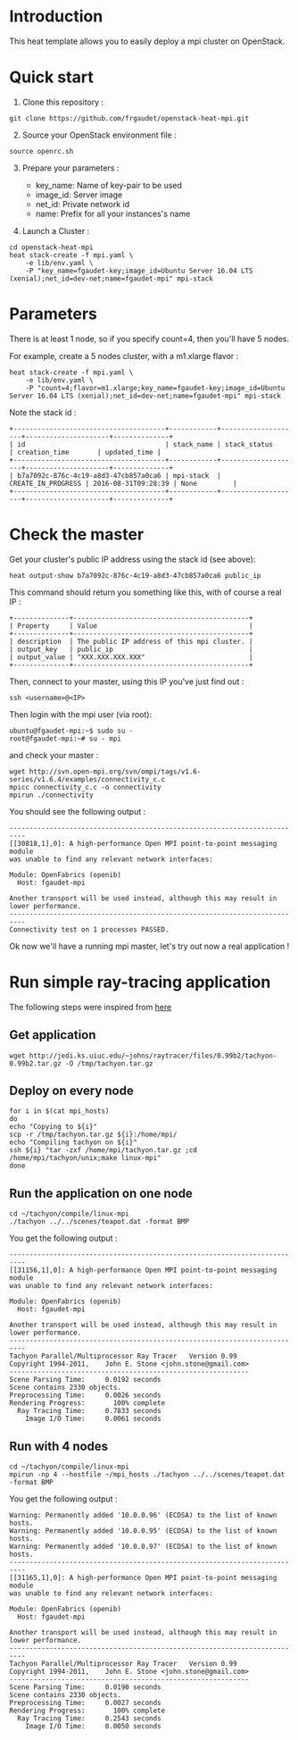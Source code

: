 # Introduction

This heat template allows you to easily deploy a mpi cluster on OpenStack.

# Quick start
1) Clone this repository :

`git clone https://github.com/frgaudet/openstack-heat-mpi.git`

2) Source your OpenStack environment file :

`source openrc.sh`

3) Prepare your parameters :

	* key_name: Name of key-pair to be used
	* image_id: Server image
	* net_id: Private network id
	* name: Prefix for all your instances's name

4) Launch a Cluster :

```
cd openstack-heat-mpi
heat stack-create -f mpi.yaml \
	-e lib/env.yaml \
	-P "key_name=fgaudet-key;image_id=Ubuntu Server 16.04 LTS (xenial);net_id=dev-net;name=fgaudet-mpi" mpi-stack
```

# Parameters

There is at least 1 node, so if you specify count=4, then you'll have 5 nodes.

For example, create a 5 nodes cluster, with a m1.xlarge flavor :

```
heat stack-create -f mpi.yaml \
	-e lib/env.yaml \
	-P "count=4;flavor=m1.xlarge;key_name=fgaudet-key;image_id=Ubuntu Server 16.04 LTS (xenial);net_id=dev-net;name=fgaudet-mpi" mpi-stack
```

Note the stack id :
```
+--------------------------------------+------------+--------------------+---------------------+--------------+
| id                                   | stack_name | stack_status       | creation_time       | updated_time |
+--------------------------------------+------------+--------------------+---------------------+--------------+
| b7a7092c-876c-4c19-a8d3-47cb857a0ca6 | mpi-stack  | CREATE_IN_PROGRESS | 2016-08-31T09:28:39 | None         |
+--------------------------------------+------------+--------------------+---------------------+--------------+
```

# Check the master

Get your cluster's public IP address using the stack id (see above):

`heat output-show b7a7092c-876c-4c19-a8d3-47cb857a0ca6 public_ip`

This command should return you something like this, with of course a real IP :
```
+--------------+--------------------------------------------+
| Property     | Value                                      |
+--------------+--------------------------------------------+
| description  | The public IP address of this mpi cluster. |
| output_key   | public_ip                                  |
| output_value | "XXX.XXX.XXX.XXX"                          |
+--------------+--------------------------------------------+
```

Then, connect to your master, using this IP you've just find out :

`ssh <username>@<IP>`

Then login with the mpi user (via root):

```
ubuntu@fgaudet-mpi:~$ sudo su -
root@fgaudet-mpi:~# su - mpi
```

and check your master :

```
wget http://svn.open-mpi.org/svn/ompi/tags/v1.6-series/v1.6.4/examples/connectivity_c.c
mpicc connectivity_c.c -o connectivity
mpirun ./connectivity
```
You should see the following output :
```
--------------------------------------------------------------------------
[[30818,1],0]: A high-performance Open MPI point-to-point messaging module
was unable to find any relevant network interfaces:

Module: OpenFabrics (openib)
  Host: fgaudet-mpi

Another transport will be used instead, although this may result in
lower performance.
--------------------------------------------------------------------------
Connectivity test on 1 processes PASSED.

```

Ok now we'll have a running mpi master, let's try out now a real application !

# Run simple ray-tracing application

The following steps were inspired from [here](https://support.rackspace.com/how-to/high-performance-computing-cluster-in-a-cloud-environment/ "Rackspace How to")

## Get application
`wget http://jedi.ks.uiuc.edu/~johns/raytracer/files/0.99b2/tachyon-0.99b2.tar.gz -O /tmp/tachyon.tar.gz`

## Deploy on every node
```
for i in $(cat mpi_hosts)
do
echo "Copying to ${i}"
scp -r /tmp/tachyon.tar.gz ${i}:/home/mpi/
echo "Compiling tachyon on ${i}"
ssh ${i} "tar -zxf /home/mpi/tachyon.tar.gz ;cd /home/mpi/tachyon/unix;make linux-mpi"
done
```

## Run the application on one node
```
cd ~/tachyon/compile/linux-mpi
./tachyon ../../scenes/teapot.dat -format BMP
```
You get the following output :

```
--------------------------------------------------------------------------
[[31156,1],0]: A high-performance Open MPI point-to-point messaging module
was unable to find any relevant network interfaces:

Module: OpenFabrics (openib)
  Host: fgaudet-mpi

Another transport will be used instead, although this may result in
lower performance.
--------------------------------------------------------------------------
Tachyon Parallel/Multiprocessor Ray Tracer   Version 0.99
Copyright 1994-2011,    John E. Stone <john.stone@gmail.com>
------------------------------------------------------------
Scene Parsing Time:     0.0192 seconds
Scene contains 2330 objects.
Preprocessing Time:     0.0026 seconds
Rendering Progress:       100% complete
  Ray Tracing Time:     0.7833 seconds
    Image I/O Time:     0.0061 seconds
```

## Run with 4 nodes
```
cd ~/tachyon/compile/linux-mpi
mpirun -np 4 --hostfile ~/mpi_hosts ./tachyon ../../scenes/teapot.dat -format BMP
```

You get the following output :

```
Warning: Permanently added '10.0.0.96' (ECDSA) to the list of known hosts.
Warning: Permanently added '10.0.0.95' (ECDSA) to the list of known hosts.
Warning: Permanently added '10.0.0.97' (ECDSA) to the list of known hosts.
--------------------------------------------------------------------------
[[31165,1],0]: A high-performance Open MPI point-to-point messaging module
was unable to find any relevant network interfaces:

Module: OpenFabrics (openib)
  Host: fgaudet-mpi

Another transport will be used instead, although this may result in
lower performance.
--------------------------------------------------------------------------
Tachyon Parallel/Multiprocessor Ray Tracer   Version 0.99
Copyright 1994-2011,    John E. Stone <john.stone@gmail.com>
------------------------------------------------------------
Scene Parsing Time:     0.0190 seconds
Scene contains 2330 objects.
Preprocessing Time:     0.0027 seconds
Rendering Progress:       100% complete
  Ray Tracing Time:     0.2543 seconds
    Image I/O Time:     0.0050 seconds
```
